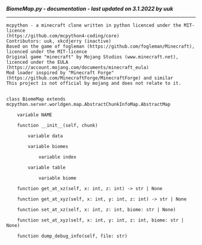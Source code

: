 ***BiomeMap.py - documentation - last updated on 3.1.2022 by uuk***
___

    mcpython - a minecraft clone written in python licenced under the MIT-licence 
    (https://github.com/mcpython4-coding/core)
    Contributors: uuk, xkcdjerry (inactive)
    Based on the game of fogleman (https://github.com/fogleman/Minecraft), licenced under the MIT-licence
    Original game "minecraft" by Mojang Studios (www.minecraft.net), licenced under the EULA
    (https://account.mojang.com/documents/minecraft_eula)
    Mod loader inspired by "Minecraft Forge" (https://github.com/MinecraftForge/MinecraftForge) and similar
    This project is not official by mojang and does not relate to it.


    class BiomeMap extends mcpython.server.worldgen.map.AbstractChunkInfoMap.AbstractMap

        variable NAME

        function __init__(self, chunk)

            variable data

            variable biomes

                variable index

            variable table

                variable biome

        function get_at_xz(self, x: int, z: int) -> str | None

        function get_at_xyz(self, x: int, y: int, z: int) -> str | None

        function set_at_xz(self, x: int, z: int, biome: str | None)

        function set_at_xyz(self, x: int, y: int, z: int, biome: str | None)

        function dump_debug_info(self, file: str)